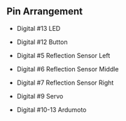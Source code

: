 ## Pin Arrangement

 - Digital #13 LED
 - Digital #12 Button

 - Digital #5 Reflection Sensor Left
 - Digital #6 Reflection Sensor Middle
 - Digital #7 Reflection Sensor Right
 - Digital #9 Servo
 - Digital #10-13 Ardumoto
